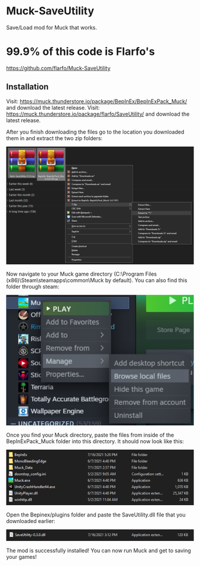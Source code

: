 # Muck-SaveUtility
Save/Load mod for Muck that works.

# 99.9% of this code is Flarfo's
https://github.com/flarfo/Muck-SaveUtility

## Installation

Visit: https://muck.thunderstore.io/package/BepInEx/BepInExPack_Muck/ and download the latest release.
Visit: https://muck.thunderstore.io/package/flarfo/SaveUtility/ and download the latest release.

After you finish downloading the files go to the location you downloaded them in and extract the two zip folders:

<img src="images/extractmods.png" width="550">

Now navigate to your Muck game directory (C:\Program Files (x86)\Steam\steamapps\common\Muck by default). You can also find this folder through steam:

<img src="images/browselocalfiles.png" width="550">

Once you find your Muck directory, paste the files from inside of the BepInExPack_Muck folder into this directory. It should now look like this:

<img src="images/muckbepinexfolder.png" width="550">

Open the Bepinex/plugins folder and paste the SaveUtility.dll file that you downloaded earlier:

<img src="images/saveutilitypluginsdll.png" width="550">

The mod is successfully installed! You can now run Muck and get to saving your games!
